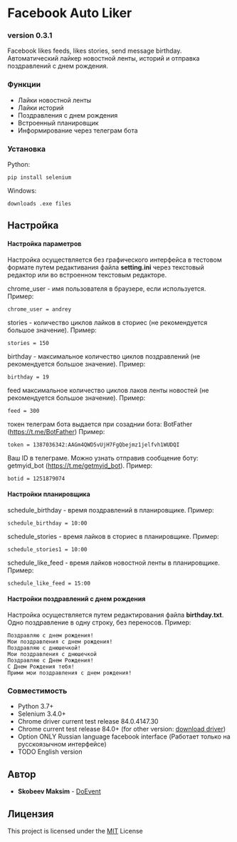 # Facebook Auto Liker

### version 0.3.1
Facebook likes feeds, likes stories, send message birthday.
Автоматический лайкер новостной ленты, историй и отправка поздравлений с днем рождения.

### Функции
* Лайки новостной ленты
* Лайки историй
* Поздравления с днем рождения
* Встроенный планировщик
* Информирование через телеграм бота

### Установка
 Python: 
```
pip install selenium
```
Windows:
```
downloads .exe files
```
## Настройка

#### Настройка параметров
Настройка осуществляется без графического интерфейса в тестовом формате путем редактивания файла **setting.ini** через текстовый редактор или во встроенном текстовым редакторе.

chrome_user - имя пользователя в браузере, если используется. Пример:
```
chrome_user = andrey
```
stories - количество циклов лайков в сториес  (не рекомендуется большое значение). Пример:
```
stories = 150
```
birthday - максимальное количество циклов поздравлений (не рекомендуется большое значение). Пример:
```
birthday = 19
```
feed максимальное количество циклов лаков ленты новостей (не рекомендуется большое значение). Пример:
```
feed = 300
```
токен телеграм бота выдается при созаднии бота: BotFather (https://t.me/BotFather) Пример:
```
token = 1387036342:AAGm4QWD5vUjH7FgQbejmz1jelfvh1WUDQI
```
Ваш ID в телеграме. Можно узнать отправив сообщение боту: getmyid_bot (https://t.me/getmyid_bot). Пример:
```
botid = 1251879074
```
#### Настройки планировщика 
schedule_birthday - время поздравлений в планировщике. Пример:
```
schedule_birthday = 10:00
```
schedule_stories - время лайков в сториес в планировщике. Пример:
```
schedule_stories1 = 10:00
```
schedule_like_feed - время лайков новостной ленты в планировщике. Пример:
```
schedule_like_feed = 15:00
```
#### Настройки поздравлений с днем рождения 
Настройка осуществляется путем редактирования файла **birthday.txt**. Одно поздравление в одну строку, без переносов. Пример:
```
Поздравляю с днем рождения!
Мои поздравления с днем рождения!
Поздравляю с днюшечкой!
Мои поздравления с днюшечкой
Поздравляю с Днем Рождения!
С Днем Рождения тебя!
Прими мои поздравления с днем рождения!
```

### Совместимость
* Python 3.7+
* Selenium 3.4.0+
* Chrome driver current test release 84.0.4147.30
* Chrome current test release 84.0+ (for other version: [download driver](https://chromedriver.chromium.org/))
* Option ONLY Russian language facebook interface (Работает только на русскоязычном интерфейсе)
* TODO English version

## Автор
* **Skobeev Maksim** - [DoEvent](https://github.com/doevent/)


## Лицензия
This project is licensed under the [MIT](https://en.wikipedia.org/wiki/MIT_License) License
